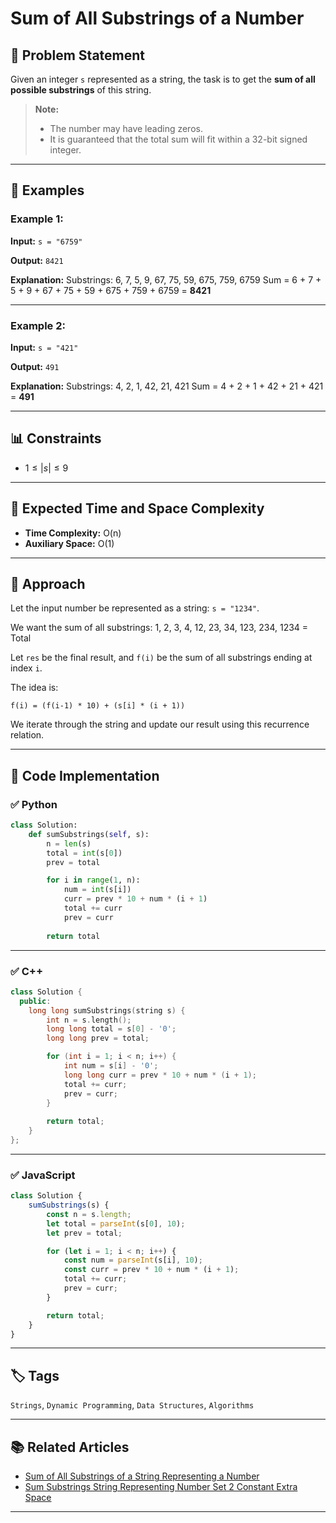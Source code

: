 # Sum of All Substrings of a Number

## 🧩 Problem Statement

Given an integer `s` represented as a string, the task is to get the **sum of all possible substrings** of this string.

> **Note:**
>
> * The number may have leading zeros.
> * It is guaranteed that the total sum will fit within a 32-bit signed integer.

---

## 🧪 Examples

### Example 1:

**Input:**
`s = "6759"`

**Output:**
`8421`

**Explanation:**
Substrings:
6, 7, 5, 9, 67, 75, 59, 675, 759, 6759
Sum = 6 + 7 + 5 + 9 + 67 + 75 + 59 + 675 + 759 + 6759 = **8421**

---

### Example 2:

**Input:**
`s = "421"`

**Output:**
`491`

**Explanation:**
Substrings:
4, 2, 1, 42, 21, 421
Sum = 4 + 2 + 1 + 42 + 21 + 421 = **491**

---

## 📊 Constraints

* $1 \leq |s| \leq 9$

---

## 🧠 Expected Time and Space Complexity

* **Time Complexity:** O(n)
* **Auxiliary Space:** O(1)

---

## 🧮 Approach

Let the input number be represented as a string: `s = "1234"`.

We want the sum of all substrings:
1, 2, 3, 4, 12, 23, 34, 123, 234, 1234 = Total

Let `res` be the final result, and `f(i)` be the sum of all substrings ending at index `i`.

The idea is:

```
f(i) = (f(i-1) * 10) + (s[i] * (i + 1))
```

We iterate through the string and update our result using this recurrence relation.

---

## 🚀 Code Implementation

### ✅ Python

```python
class Solution:
    def sumSubstrings(self, s):
        n = len(s)
        total = int(s[0])
        prev = total

        for i in range(1, n):
            num = int(s[i])
            curr = prev * 10 + num * (i + 1)
            total += curr
            prev = curr
        
        return total
```

---

### ✅ C++

```cpp
class Solution {
  public:
    long long sumSubstrings(string s) {
        int n = s.length();
        long long total = s[0] - '0';
        long long prev = total;

        for (int i = 1; i < n; i++) {
            int num = s[i] - '0';
            long long curr = prev * 10 + num * (i + 1);
            total += curr;
            prev = curr;
        }
        
        return total;
    }
};
```

---

### ✅ JavaScript

```javascript
class Solution {
    sumSubstrings(s) {
        const n = s.length;
        let total = parseInt(s[0], 10);
        let prev = total;

        for (let i = 1; i < n; i++) {
            const num = parseInt(s[i], 10);
            const curr = prev * 10 + num * (i + 1);
            total += curr;
            prev = curr;
        }

        return total;
    }
}
```

---

## 🏷️ Tags

`Strings`, `Dynamic Programming`, `Data Structures`, `Algorithms`

---

## 📚 Related Articles

* [Sum of All Substrings of a String Representing a Number](https://www.geeksforgeeks.org/sum-of-all-substrings-of-a-number/)
* [Sum Substrings String Representing Number Set 2 Constant Extra Space](https://www.geeksforgeeks.org/sum-substrings-string-representing-number-set-2-constant-extra-space/)

---
